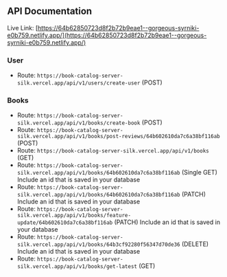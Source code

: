 ## API Documentation

Live Link: [https://64b62850723d8f2b72b9eae1--gorgeous-syrniki-e0b759.netlify.app/](https://64b62850723d8f2b72b9eae1--gorgeous-syrniki-e0b759.netlify.app/)

### User

- Route: `https://book-catalog-server-silk.vercel.app/api/v1/users/create-user` (POST)


### Books

- Route: `https://book-catalog-server-silk.vercel.app/api/v1/books/create-book` (POST)
- Route: `https://book-catalog-server-silk.vercel.app/api/v1/books/post-reviews/64b602610da7c6a38bf116ab` (POST)
- Route: `https://book-catalog-server-silk.vercel.app/api/v1/books` (GET)
- Route: `https://book-catalog-server-silk.vercel.app/api/v1/books/64b602610da7c6a38bf116ab` (Single GET) Include an id that is saved in your database
- Route: `https://book-catalog-server-silk.vercel.app/api/v1/books/64b602610da7c6a38bf116ab` (PATCH) Include an id that is saved in your database
- Route: `https://book-catalog-server-silk.vercel.app/api/v1/books/feature-update/64b602610da7c6a38bf116ab` (PATCH) Include an id that is saved in your database
- Route: `https://book-catalog-server-silk.vercel.app/api/v1/books/64b3cf92280f56347d70de36` (DELETE) Include an id that is saved in your database
- Route: `https://book-catalog-server-silk.vercel.app/api/v1/books/get-latest` (GET) 




